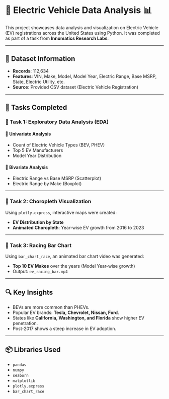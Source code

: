 # 🔋 Electric Vehicle Data Analysis 📊

This project showcases data analysis and visualization on Electric Vehicle (EV) registrations across the United States using Python. It was completed as part of a task from **Innomatics Research Labs**.

---

## 📁 Dataset Information

- **Records**: 112,634
- **Features**: VIN, Make, Model, Model Year, Electric Range, Base MSRP, State, Electric Utility, etc.
- **Source**: Provided CSV dataset (Electric Vehicle Registration)

---

## 🧪 Tasks Completed

### 📌 Task 1: Exploratory Data Analysis (EDA)

#### 🔹 Univariate Analysis
- Count of Electric Vehicle Types (BEV, PHEV)
- Top 5 EV Manufacturers
- Model Year Distribution

#### 🔹 Bivariate Analysis
- Electric Range vs Base MSRP (Scatterplot)
- Electric Range by Make (Boxplot)

---

### 📌 Task 2: Choropleth Visualization

Using `plotly.express`, interactive maps were created:
- **EV Distribution by State**
- **Animated Choropleth**: Year-wise EV growth from 2016 to 2023

---

### 📌 Task 3: Racing Bar Chart

Using `bar_chart_race`, an animated bar chart video was generated:
- **Top 10 EV Makes** over the years (Model Year-wise growth)
- Output: `ev_racing_bar.mp4`

---

## 🔍 Key Insights

- BEVs are more common than PHEVs.
- Popular EV brands: **Tesla, Chevrolet, Nissan, Ford**.
- States like **California, Washington, and Florida** show higher EV penetration.
- Post-2017 shows a steep increase in EV adoption.

---

## 📦 Libraries Used

- `pandas`
- `numpy`
- `seaborn`
- `matplotlib`
- `plotly.express`
- `bar_chart_race`
